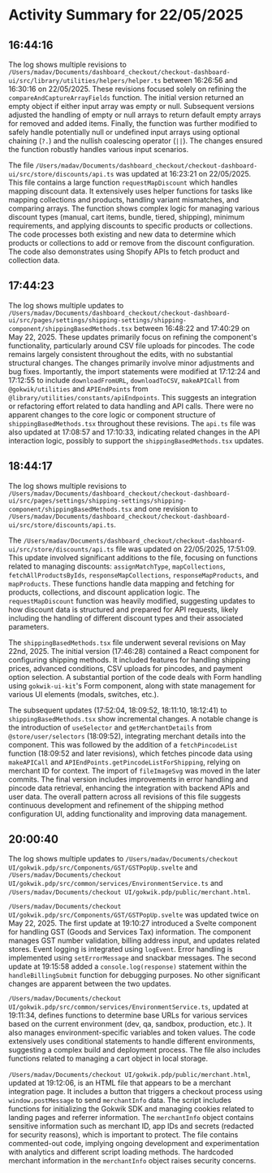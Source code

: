 # Activity Summary for 22/05/2025

## 16:44:16
The log shows multiple revisions to `/Users/madav/Documents/dashboard_checkout/checkout-dashboard-ui/src/library/utilities/helpers/helper.ts` between 16:26:56 and 16:30:16 on 22/05/2025.  These revisions focused solely on refining the `compareAndCaptureArrayFields` function.  The initial version returned an empty object if either input array was empty or null. Subsequent versions adjusted the handling of empty or null arrays to return default empty arrays for removed and added items.  Finally, the function was further modified to safely handle potentially null or undefined input arrays using optional chaining (`?.`) and the nullish coalescing operator (`||`). The changes ensured the function robustly handles various input scenarios.

The file `/Users/madav/Documents/dashboard_checkout/checkout-dashboard-ui/src/store/discounts/api.ts` was updated at 16:23:21 on 22/05/2025. This file contains a large function `requestMapDiscount` which handles mapping discount data.  It extensively uses helper functions for tasks like mapping collections and products, handling variant mismatches, and comparing arrays. The function shows complex logic for managing various discount types (manual, cart items, bundle, tiered, shipping), minimum requirements, and applying discounts to specific products or collections.  The code processes both existing and new data to determine which products or collections to add or remove from the discount configuration.  The code also demonstrates using Shopify APIs to fetch product and collection data.


## 17:44:23
The log shows multiple updates to `/Users/madav/Documents/dashboard_checkout/checkout-dashboard-ui/src/pages/settings/shipping-settings/shipping-component/shippingBasedMethods.tsx`  between 16:48:22 and 17:40:29 on May 22, 2025.  These updates primarily focus on refining the component's functionality, particularly around CSV file uploads for pincodes.  The code remains largely consistent throughout the edits, with no substantial structural changes.  The changes primarily involve minor adjustments and bug fixes.  Importantly, the import statements were modified at 17:12:24 and 17:12:55 to include `downloadFromURL`, `downloadToCSV`, `makeAPICall` from `@gokwik/utilities` and `APIEndPoints` from `@library/utilities/constants/apiEndpoints`. This suggests an integration or refactoring effort related to data handling and API calls.  There were no apparent changes to the core logic or component structure of `shippingBasedMethods.tsx` throughout these revisions.  The `api.ts` file was also updated at 17:08:57 and 17:10:33, indicating related changes in the API interaction logic, possibly to support the `shippingBasedMethods.tsx` updates.


## 18:44:17
The log shows multiple revisions to `/Users/madav/Documents/dashboard_checkout/checkout-dashboard-ui/src/pages/settings/shipping-settings/shipping-component/shippingBasedMethods.tsx` and one revision to `/Users/madav/Documents/dashboard_checkout/checkout-dashboard-ui/src/store/discounts/api.ts`.

The `/Users/madav/Documents/dashboard_checkout/checkout-dashboard-ui/src/store/discounts/api.ts` file was updated on 22/05/2025, 17:51:09. This update involved significant additions to the file, focusing on functions related to managing discounts:  `assignMatchType`, `mapCollections`, `fetchAllProductsByIds`, `responseMapCollections`, `responseMapProducts`, and `mapProducts`.  These functions handle data mapping and fetching for products, collections, and discount application logic.  The `requestMapDiscount` function was heavily modified, suggesting updates to how discount data is structured and prepared for API requests, likely including the handling of different discount types and their associated parameters.

The `shippingBasedMethods.tsx` file underwent several revisions on May 22nd, 2025.  The initial version (17:46:28) contained a React component for configuring shipping methods. It included features for handling shipping prices, advanced conditions, CSV uploads for pincodes, and payment option selection.  A substantial portion of the code deals with Form handling using `gokwik-ui-kit`'s Form component, along with state management for various UI elements (modals, switches, etc.).

The subsequent updates (17:52:04, 18:09:52, 18:11:10, 18:12:41) to `shippingBasedMethods.tsx` show incremental changes.  A notable change is the introduction of `useSelector` and `getMerchantDetails` from `@store/user/selectors` (18:09:52), integrating merchant details into the component.  This was followed by the addition of a `fetchPincodeList` function (18:09:52 and later revisions), which fetches pincode data using `makeAPICall` and  `APIEndPoints.getPincodeListForShipping`, relying on merchant ID for context. The import of `fileImageSvg` was moved in the later commits. The final version includes improvements in error handling and pincode data retrieval,  enhancing the integration with backend APIs and user data.  The overall pattern across all revisions of this file suggests continuous development and refinement of the shipping method configuration UI, adding functionality and improving data management.


## 20:00:40
The log shows multiple updates to `/Users/madav/Documents/checkout UI/gokwik.pdp/src/Components/GST/GSTPopUp.svelte` and `/Users/madav/Documents/checkout UI/gokwik.pdp/src/common/services/EnvironmentService.ts`  and `/Users/madav/Documents/checkout UI/gokwik.pdp/public/merchant.html`.

`/Users/madav/Documents/checkout UI/gokwik.pdp/src/Components/GST/GSTPopUp.svelte` was updated twice on May 22, 2025. The first update at 19:10:27  introduced a Svelte component for handling GST (Goods and Services Tax) information.  The component manages GST number validation, billing address input, and updates related stores.  Event logging is integrated using `logEvent`.  Error handling is implemented using `setErrorMessage` and snackbar messages. The second update at 19:15:58 added a `console.log(response)` statement within the `handleBillingSubmit` function for debugging purposes. No other significant changes are apparent between the two updates.


`/Users/madav/Documents/checkout UI/gokwik.pdp/src/common/services/EnvironmentService.ts`, updated at 19:11:34, defines functions to determine base URLs for various services based on the current environment (dev, qa, sandbox, production, etc.).  It also manages environment-specific variables and token values. The code extensively uses conditional statements to handle different environments, suggesting a complex build and deployment process.  The file also includes functions related to managing a cart object in local storage.


`/Users/madav/Documents/checkout UI/gokwik.pdp/public/merchant.html`, updated at 19:12:06, is an HTML file that appears to be a merchant integration page.  It includes a button that triggers a checkout process using `window.postMessage` to send `merchantInfo` data.  The script includes functions for initializing the Gokwik SDK and managing cookies related to landing pages and referrer information.  The `merchantInfo` object contains sensitive information such as merchant ID, app IDs and secrets (redacted for security reasons), which is important to protect. The file contains commented-out code, implying ongoing development and experimentation with analytics and different script loading methods.  The hardcoded merchant information in the `merchantInfo` object raises security concerns.
